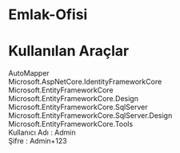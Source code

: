 # Emlak-Ofisi
# Kullanılan Araçlar
AutoMapper  
Microsoft.AspNetCore.IdentityFrameworkCore  
Microsoft.EntityFrameworkCore  
Microsoft.EntityFrameworkCore.Design  
Microsoft.EntityFrameworkCore.SqlServer  
Microsoft.EntityFrameworkCore.SqlServer.Design  
Microsoft.EntityFrameworkCore.Tools    
Kullanıcı Adı : Admin  
Şifre : Admin+123
